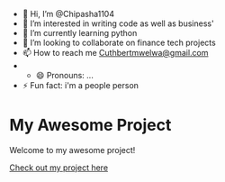 - 👋 Hi, I’m @Chipasha1104
- 👀 I’m interested in writing code as well as business'
- 🌱 I’m currently learning python
- 💞️ I’m looking to collaborate on finance tech projects
- 📫 How to reach me Cuthbertmwelwa@gmail.com
- - 😄 Pronouns: ...
- ⚡ Fun fact: i'm a people person
# My Awesome Project

Welcome to my awesome project! 

[Check out my project here](https://carrauonline.online/)

